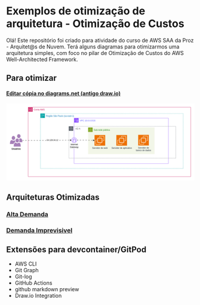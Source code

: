 # Exemplos de otimização de arquitetura - Otimização de Custos 

Olá! Este repositório foi criado para atividade do curso de AWS SAA da Proz - Arquitet@s de Nuvem.
Terá alguns diagramas para otimizarmos uma arquitetura simples, com foco no pilar de Otimização de Custos do AWS Well-Architected Framework.

## Para otimizar

#### [Editar cópia no diagrams.net (antigo draw.io)](https://viewer.diagrams.net/?tags=%7B%7D&lightbox=1&highlight=0000ff&edit=_blank&layers=1&nav=1&title=Desafio%20Well-Architected%20Framework.drawio#R%3Cmxfile%3E%3Cdiagram%20name%3D%22P%C3%A1gina-1%22%20id%3D%22BBM7HmE_G74GKGTS61Dw%22%3E7Vpbc5s6EP4t58Ez7YMzCMwlj7Zjp51exq3bpu1LRgYZ60QgKuRbfv2RQNgg5Fx67LYzdZIJaCVWl91vv5Wg4wyTzTWD2eIdjRDp2Fa06ThXHdvuAsfzxFWKtqUosJUgZjgqRdZeMMX3qBSCSrrEEcqVrBRxSgnHWVMY0jRFIW%2FIIGN03Ww2pyRqCDIYo8YwpGAaQoJazW5wxBfVLPy9%2FBXC8aLqGXiXZU0Cq8ZKcb6AEV3XRM6o4wwZpby8SzZDROTqNddlfKB2NzCGUv6UB%2Bh88u7TDZ9ObvEPj7zrfr%2F%2B5HbVNFaQLNWEhzTlUIj6N1M1br6tFiOjOOXFgroD8Sf6G1odV9QMZenCdjWBXvabAtAuSR1NgV72mwKgqwda%2F0AfYE3QKjXUW1r%2FVm2A4s8Z0CUnOEXDnetZQhgzGGFhkiEllAlZSlOxeoMFT4goAXG7XmCOphkM5aquBW6EbC5WXTk%2FsKuyWnipNZRWEX0xVS4sgdhohUqDlG0IgVmOZ7unGAqXLMcr9BHlpXIpFY6YyftkE0vQXsB13ruIGV1mxfBfi76MtbcwDOlSOtsg54zeoWqKHdsZXtm215MDx4RoU18hxrFAVJ%2FgWGrmVHYEVYmgeaFRrAdO47dF6cqx1BqYuohgvkCRmkwbBQoYsle0qYkUKq4RTRBnW9FE1TrACspnthWIVXm9R%2FwlUHFrUUO7c2mrSKOiTLxTvgeiuFFYfAYugdMC5kcU487Q6fQdKiqm%2B9sJXBJ5fZHDLoI574KXZ%2BT%2BkcgFvwu5TPiOrGsD17L6vb6nATdCc%2BFT%2FHjYBT1%2FNOjXsQuOhV3fb2LXdaTzaOgNLNeAXmBVTY%2BOX79NrB3bg4lcvXSWZ8Xsrf73br8F1fwO8XChLP4LHfXnaWEFMYEzTDDf3t6XY2n5mdtzBycmiF0XjzjZwwH3ya4HPKvheb5tcDzPctqOBwLrRG5XDanpdgWS5WIVeXK1Xt6PpUw9xQKJJN3z5vO6yIvl9ctEDMMSMCl%2BxYgkCZbqRKHUWLY8E86ZcOoxYZWFtikMBMPeeDw%2BaRjo9wf%2BIHg8TzxWGLhshoFqf1sLAq4D2kHAdv1TBQGvFQSmy1mXoQjJJZCJ46A%2FI2Kpz6g9o7aO2lyqkyy%2BbzwtEFwp1uHs9%2FsA6NmjkI%2FtsTcKjodpuxcE4Al7v4dJ8cmY9i8bkHadFqQdv2fgdfcIvD65ofc9Nr0fpcnn8fsBnlpfE9N2sIVdoQZnOTrgfzX3hHlWevMcb%2BRaHkj9m8ZWXi6bVm6bUyIHfTozdIGr7cstQ4plB4bgGvx%2FQ3zgr7xvb26%2FoPR98gH1Flu6AV3QssNrCdMUydzqGnK0htuWZcR0uWYCBYAQyacNOElwFJFDthTgTKMdCszWO51R7CY4QA8Y817DfutkWe9lm%2FAQW%2BFIrIltFay3RrOHN1pG5jOyn4kBjSzYZsJGs4KbDD3oQpPMbwtBu1lFZ22hSWbibv1pYHgaaE8fZk49qDv2WFpZJ4%2FRlQ8sI93Mix%2BdBirsvIUzRCY0x7w467iaUc5p8igJ7TBYw%2BdjbN0KoUbKZSinSxaiknAFWecm6kVFpnyy%2FNSxtCBqPxWv3qnYrH02osMVZjI95XhFz6g9o%2FYvRG3PDn4javHbD944RNezzXz60VtkyfDNyJD66KitzoZmrDoWmsE0pFV1BCOan%2FF8xvNfiGfXBRqeTVuZX8rCdhvQFYBFB%2FITgHABWY7KcVRHw0s%2B7wbtk%2BLqSbGVTxv4rhqqc%2Be%2BqGTx7IV0dnFbXV4WKixp4O4cJphsy6avEFkh6TW1%2BvKgQ9YCkG3qFWWnsialLIGkVreCDENxFd4G%2BZLJL0oebBfC7FCTtTKOrOxZ5TmERRAX7ttVJxntJynLFjBVKktPs%2BS2sKv8X4p3EKjqsNjlpaonq5pqUcOZUDYX%2Bqueis156UzFJy%2B1btaURc2B7XSJuczusFAndZY47yp3bLQrNqGFjt36qq2ouJ%2FB8C4utqRdzcjC60v71m9e1qYRoZAyKANFly9weJeiXI0dpyJ%2BVIunt60Z%2BsF2teE02kU4zwjcVjUyRIqbf3CSUcZhypWxCYVcW1%2Fd7d3eBbCDC0deam9GShQceDOCohhVUUz0t6AxTSEZ7aXa%2Fn7f5i2VIbMIjf8Kf9uq2AiXnGqBk9B1P8UJVDH4wZetZXR8IFCoYMchi1UwOHBIpRTKCT4lJgpeU6oZIjLZb35yZQp4StdEpgm1JnQ%2Bl3FKj4i7Ln8%2BSJrO3VSSUxn4c74svsUADMv0ZucEs4Me0E55age9oOSx8lMxS2fZmpGN53NEY9%2FWAdMz6dmYQbQ4W%2BddYQ8cootljlhe%2Fm%2FnF30vsIrXNAcd8zl7XG2Ta%2FtWi1x9A7n6pyJXYCLXZ7%2FoP5SqHXgFoa3w7l2b0VP%2BuOTtABDaCR1WJ663sTpvfeqx9PP9ynHtpl8FQZFj628Ddslc87zzGJ%2BXmHM3w%2FH%2F6WlFLCTbflXPF4VvsiBmqYpXm3rl1bZemiCGxeR3XzAel6MqvNVJ6sGz4kdJ6smcdMCQorj%2Ftreko%2F0n0s7oPw%3D%3D%3C%2Fdiagram%3E%3C%2Fmxfile%3E)

![desafio](./exemplo-para-otimizar/Desafio%20Well-Architected%20Framework.drawio.png)

## Arquiteturas Otimizadas

### [Alta Demanda](./alta-demanda/README.md)

### [Demanda Imprevisivel](./demanda-imprevisivel/README.md)

## Extensões para devcontainer/GitPod
* AWS CLI
* Git Graph
* Git-log
* GitHub Actions
* github markdown preview
* Draw.io Integration